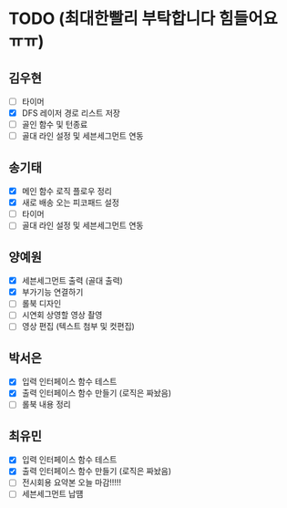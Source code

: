 # TODO (최대한빨리 부탁합니다 힘들어요 ㅠㅠ)

## 김우현
- [ ] 타이머
- [x] DFS 레이저 경로 리스트 저장
- [ ] 골인 함수 및 턴종료
- [ ] 골대 라인 설정 및 세븐세그먼트 연동

## 송기태
- [x] 메인 함수 로직 플로우 정리
- [x] 새로 배송 오는 피코패드 설정
- [ ] 타이머
- [ ] 골대 라인 설정 및 세븐세그먼트 연동

## 양예원
- [x] 세븐세그먼트 출력 (골대 출력)
- [x] 부가기능 연결하기
- [ ] 롤북 디자인
- [ ] 시연회 상영할 영상 촬영
- [ ] 영상 편집 (텍스트 첨부 및 컷편집)

## 박서은 
- [x] 입력 인터페이스 함수 테스트
- [x] 출력 인터페이스 함수 만들기 (로직은 짜놨음)
- [ ] 롤북 내용 정리

## 최유민
- [x] 입력 인터페이스 함수 테스트
- [x] 출력 인터페이스 함수 만들기 (로직은 짜놨음)
- [ ] 전시회용 요약본 오늘 마감!!!!!
- [ ] 세븐세그먼트 납떔